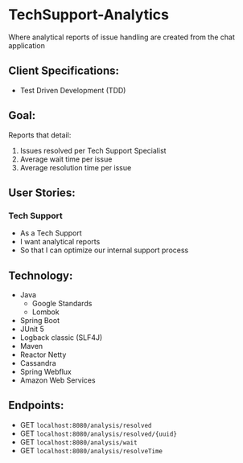 # TechSupport-Analytics
Where analytical reports of issue handling are created from the chat application


## Client Specifications:
- Test Driven Development (TDD)


## Goal:
Reports that detail:
   1. Issues resolved per Tech Support Specialist
   2. Average wait time per issue
   3. Average resolution time per issue
   

## User Stories:
### Tech Support
- As a Tech Support
- I want analytical reports
- So that I can optimize our internal support process


## Technology:
- Java
   - Google Standards
   - Lombok
- Spring Boot
- JUnit 5
- Logback classic (SLF4J)
- Maven
- Reactor Netty
- Cassandra
- Spring Webflux
- Amazon Web Services

## Endpoints:
- GET `localhost:8080/analysis/resolved`
- GET `localhost:8080/analysis/resolved/{uuid}`
- GET `localhost:8080/analysis/wait`
- GET `localhost:8080/analysis/resolveTime`
